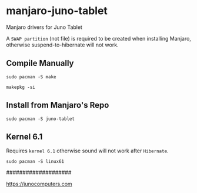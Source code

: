 # manjaro-juno-tablet
Manjaro drivers for Juno Tablet

A ```SWAP partition``` (not file) is required to be created when installing Manjaro, otherwise suspend-to-hibernate will not work.

## Compile Manually

```sudo pacman -S make```

```makepkg -si```

## Install from Manjaro's Repo

```sudo pacman -S juno-tablet```

## Kernel 6.1
Requires ```kernel 6.1``` otherwise sound will not work after ```Hibernate```.

```sudo pacman -S linux61```

####################

<a href="https://junocomputers.com">https://junocomputers.com</a>
